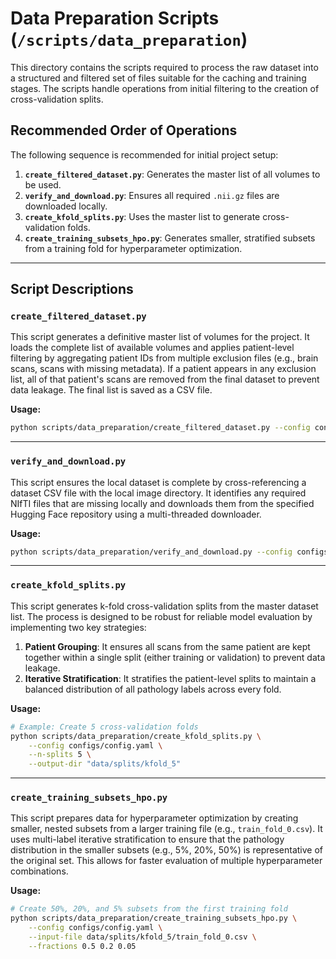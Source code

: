 # Data Preparation Scripts (`/scripts/data_preparation`)

This directory contains the scripts required to process the raw dataset into a structured and filtered set of files suitable for the caching and training stages. The scripts handle operations from initial filtering to the creation of cross-validation splits.

## Recommended Order of Operations

The following sequence is recommended for initial project setup:

1.  **`create_filtered_dataset.py`**: Generates the master list of all volumes to be used.
2.  **`verify_and_download.py`**: Ensures all required `.nii.gz` files are downloaded locally.
3.  **`create_kfold_splits.py`**: Uses the master list to generate cross-validation folds.
4.  **`create_training_subsets_hpo.py`**: Generates smaller, stratified subsets from a training fold for hyperparameter optimization.

-----

## Script Descriptions

### `create_filtered_dataset.py`

This script generates a definitive master list of volumes for the project. It loads the complete list of available volumes and applies patient-level filtering by aggregating patient IDs from multiple exclusion files (e.g., brain scans, scans with missing metadata). If a patient appears in any exclusion list, all of that patient's scans are removed from the final dataset to prevent data leakage. The final list is saved as a CSV file.

**Usage:**

```bash
python scripts/data_preparation/create_filtered_dataset.py --config configs/config.yaml
```

-----

### `verify_and_download.py`

This script ensures the local dataset is complete by cross-referencing a dataset CSV file with the local image directory. It identifies any required NIfTI files that are missing locally and downloads them from the specified Hugging Face repository using a multi-threaded downloader.

**Usage:**

```bash
python scripts/data_preparation/verify_and_download.py --config configs/config.yaml
```

-----

### `create_kfold_splits.py`

This script generates k-fold cross-validation splits from the master dataset list. The process is designed to be robust for reliable model evaluation by implementing two key strategies:

1.  **Patient Grouping**: It ensures all scans from the same patient are kept together within a single split (either training or validation) to prevent data leakage.
2.  **Iterative Stratification**: It stratifies the patient-level splits to maintain a balanced distribution of all pathology labels across every fold.

**Usage:**

```bash
# Example: Create 5 cross-validation folds
python scripts/data_preparation/create_kfold_splits.py \
    --config configs/config.yaml \
    --n-splits 5 \
    --output-dir "data/splits/kfold_5"
```

-----

### `create_training_subsets_hpo.py`

This script prepares data for hyperparameter optimization by creating smaller, nested subsets from a larger training file (e.g., `train_fold_0.csv`). It uses multi-label iterative stratification to ensure that the pathology distribution in the smaller subsets (e.g., 5%, 20%, 50%) is representative of the original set. This allows for faster evaluation of multiple hyperparameter combinations.

**Usage:**

```bash
# Create 50%, 20%, and 5% subsets from the first training fold
python scripts/data_preparation/create_training_subsets_hpo.py \
    --config configs/config.yaml \
    --input-file data/splits/kfold_5/train_fold_0.csv \
    --fractions 0.5 0.2 0.05
```